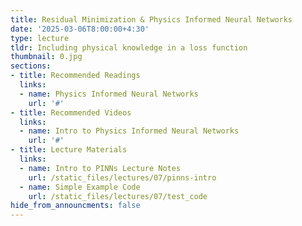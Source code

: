 ```yaml
---
title: Residual Minimization & Physics Informed Neural Networks
date: '2025-03-06T8:00:00+4:30'
type: lecture
tldr: Including physical knowledge in a loss function
thumbnail: 0.jpg
sections:
- title: Recommended Readings
  links:
  - name: Physics Informed Neural Networks
    url: '#'
- title: Recommended Videos
  links:
  - name: Intro to Physics Informed Neural Networks
    url: '#'
- title: Lecture Materials
  links:
  - name: Intro to PINNs Lecture Notes
    url: /static_files/lectures/07/pinns-intro
  - name: Simple Example Code
    url: /static_files/lectures/07/test_code
hide_from_announcments: false
---
```

